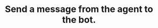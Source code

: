 ---
title: Send a message from the agent to the bot.
excerpt: Receives a message from the agent and forwards it to the bot conversation.
api:
  file: botpress-hitl-api-call-api.json
  operationId: messageFromAgent
deprecated: false
hidden: false
metadata:
  title: ''
  description: ''
  robots: index
next:
  description: ''
---